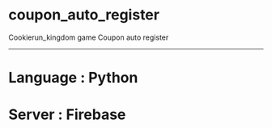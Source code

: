 # coupon_auto_register
Cookierun_kingdom game Coupon auto register

----
# Language : Python<br>
# Server : Firebase<br>

